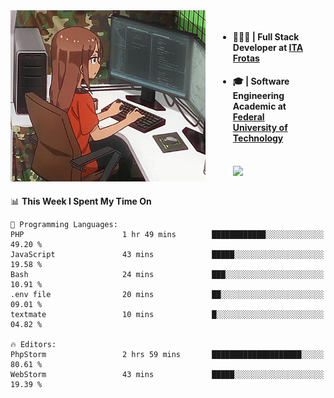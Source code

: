 
<body >
  <div style="display: flex; width: auto; margin-right: 30px ">
    <img align="right" width="312" height="274" style="padding-right:20px; " src="assets/umiko.gif" alt="Computer man" />
    <ul style="flex: 1;">
      <li><h4>🧑🏽‍💻 | Full Stack Developer at <a href="https://itafrotas.com//">ITA Frotas</a></h4></li>
      <li><h4>🎓 | Software Engineering Academic at <a href="http://www.utfpr.edu.br/">Federal University of Technology</a></h4></li>
      <br/>
      <a href="https://skillicons.dev">
        <img src="https://skillicons.dev/icons?i=ts,react,nodejs,go,swift,js,adonis,postgres,c,heroku,gradle,firebase,flutter,docker,aws,java,redis,kubernetes&theme=light&&perline=6 " />
      </a>
    </ul>  
    <br/>
  </div>
</body>


<!--START_SECTION:waka-->
📊 **This Week I Spent My Time On** 

```text
💬 Programming Languages: 
PHP                      1 hr 49 mins        ████████████░░░░░░░░░░░░░   49.20 % 
JavaScript               43 mins             █████░░░░░░░░░░░░░░░░░░░░   19.58 % 
Bash                     24 mins             ███░░░░░░░░░░░░░░░░░░░░░░   10.91 % 
.env file                20 mins             ██░░░░░░░░░░░░░░░░░░░░░░░   09.01 % 
textmate                 10 mins             █░░░░░░░░░░░░░░░░░░░░░░░░   04.82 % 

🔥 Editors: 
PhpStorm                 2 hrs 59 mins       ████████████████████░░░░░   80.61 % 
WebStorm                 43 mins             █████░░░░░░░░░░░░░░░░░░░░   19.39 % 
```


<!--END_SECTION:waka-->

<!--
**danielr0d/danielr0d** is a ✨ _special_ ✨ repository because its `README.md` (this file) appears on your GitHub profile.

Here are some ideas to get you started:

- 🔭 I’m currently working on ...
- 🌱 I’m currently learning ...
- 👯 I’m looking to collaborate on ...
- 🤔 I’m looking for help with ...
- 💬 Ask me about ...
- 📫 How to reach me: ...
- 😄 Pronouns: ...
- ⚡ Fun fact: ...
-->
